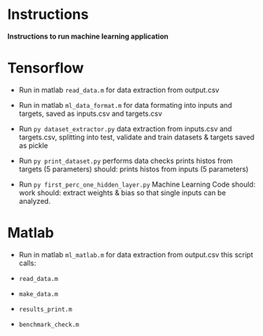 # Instructions

**Instructions to run machine learning application**

# Tensorflow

* Run in matlab `read_data.m`
  for data extraction from output.csv

* Run in matlab `ml_data_format.m`
  for data formating into inputs and targets, saved as inputs.csv and targets.csv

* Run `py dataset_extractor.py`
  data extraction from inputs.csv and targets.csv,
  splitting into test, validate and train datasets & targets
  saved as pickle

* Run `py print_dataset.py`
  performs data checks
  prints histos from targets (5 parameters)
  should: prints histos from inputs (5 parameters)

* Run `py first_perc_one_hidden_layer.py`
  Machine Learning Code
  should: work
  should: extract weights & bias so that single inputs can be analyzed.

# Matlab

* Run in matlab `ml_matlab.m`
  for data extraction from output.csv
  this script calls:

* `read_data.m`

* `make_data.m`

* `results_print.m`

* `benchmark_check.m`
